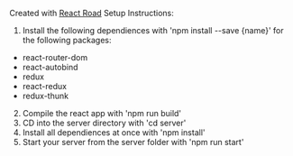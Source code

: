 Created with [React Road](https://github.com/CalebBlack/React-Road)
Setup Instructions:
1. Install the following dependiences with 'npm install --save {name}' for the following packages:
  - react-router-dom
  - react-autobind
  - redux
  - react-redux
  - redux-thunk
  
2. Compile the react app with 'npm run build'
3. CD into the server directory with 'cd server'
4. Install all dependiences at once with 'npm install'
5. Start your server from the server folder with 'npm run start'
  
  
